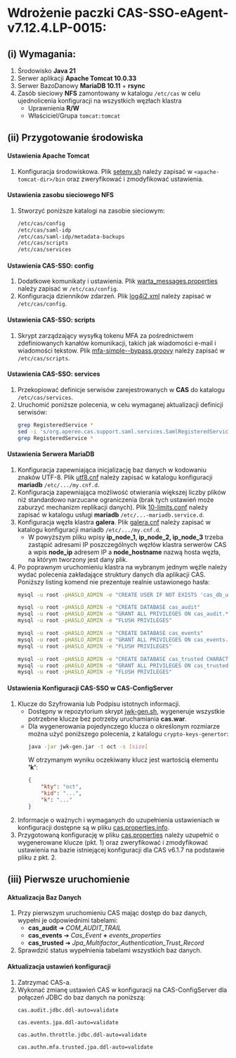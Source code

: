 # Wdrożenie paczki **CAS-SSO-eAgent-v7.12.4.LP-0015**:


## (i) Wymagania:

1. Środowisko **Java 21**
2. Serwer aplikacji **Apache Tomcat 10.0.33**
3. Serwer BazoDanowy **MariaDB 10.11** + **rsync**
4. Zasób sieciowy **NFS** zamontowany w katalogu  ``/etc/cas``  w celu ujednolicenia konfiguracji na wszystkich węzłach klastra
	- Uprawnienia **R/W**
	- Właściciel/Grupa  ``tomcat:tomcat``



## (ii) Przygotowanie środowiska


#### Ustawienia Apache Tomcat
1. Konfiguracja środowiskowa. Plik [setenv.sh](src/tomcat/setenv.sh) należy zapisać w  ``<apache-tomcat-dir>/bin`` oraz zweryfikować i zmodyfikować ustawienia.


#### Ustawienia zasobu sieciowego NFS
1. Stworzyć poniższe katalogi na zasobie sieciowym:
	```bash
	/etc/cas/config
	/etc/cas/saml-idp
	/etc/cas/saml-idp/metadata-backups
	/etc/cas/scripts
	/etc/cas/services
	```

#### Ustawienia CAS-SSO: config
1. Dodatkowe komunikaty i ustawienia. Plik [warta_messages.properties](src/etc/cas/config/warta_messages.properties) należy zapisać w  ``/etc/cas/config``.
2. Konfiguracja dzienników zdarzeń. Plik [log4j2.xml](src/etc/cas/config/log4j2.xml) należy zapisać w   ``/etc/cas/config``.


#### Ustawienia CAS-SSO: scripts
1. Skrypt zarządzający wysyłką tokenu MFA za pośrednictwem zdefiniowanych kanałów komunikacji, takich jak wiadomości e-mail i wiadomości tekstow. Plik [mfa-simple--bypass.groovy](src/etc/cas/scripts/mfa-simple--bypass.groovy) należy zapisać w  ``/etc/cas/scripts``.


#### Ustawienia CAS-SSO: services
1. Przekopiować definicje serwisów zarejestrowanych w **CAS** do katalogu   ``/etc/cas/services``.
2. Uruchomić poniższe polecenia, w celu wymaganej aktualizacji definicji serwisów:
	```bash
	grep RegisteredService *
	sed -i 's/org.apereo.cas.support.saml.services.SamlRegisteredService/org.apereo.cas.services.CasRegisteredService/g' *.json
	grep RegisteredService *
	```


#### Ustawienia Serwera MariaDB
1. Konfiguracja zapewniająca inicjalizację baz danych w kodowaniu znaków UTF-8. Plik [utf8.cnf](src/etc/my.cnf.d/utf8.cnf) należy zapisać w katalogu konfiguracji **mariadb**   ``/etc/.../my.cnf.d``.
2. Konfiguracja zapewniająca możliwość otwierania większej liczby plików niż standardowo narzucane ograniczenia (brak tych ustawień może zaburzyć mechanizm replikacji danych). Plik [10-limits.conf](src/etc/my.cnf.d/10-limits.conf)  należy zapisać w katalogu usługi **mariadb**   ``/etc/...-mariadb.service.d``.
3. Konfiguracja węzła klastra **galera**. Plik [galera.cnf](src/etc/my.cnf.d/galera.cnf) należy zapisać w katalogu konfiguracji mariadb  ``/etc/.../my.cnf.d``.
	- W powyższym pliku wpisy **ip_node_1, ip_node_2, ip_node_3** trzeba zastąpić adresami IP poszczególnych węzłów klastra serwerów CAS a wpis **node_ip** adresem IP a **node_hostname** nazwą hosta węzła, na którym tworzony jest dany plik.
4. Po poprawnym uruchomieniu klastra na wybranym jednym węźle należy wydać polecenia zakładające struktury danych dla aplikacji CAS. Poniższy listing komend nie prezentuje realnie ustawionego hasła:
	```bash
	mysql -u root -pHASLO_ADMIN -e "CREATE USER IF NOT EXISTS 'cas_db_user'@'localhost' IDENTIFIED BY 'HASLO_UZYTKOWNIA'"

	mysql -u root -pHASLO_ADMIN -e "CREATE DATABASE cas_audit"
	mysql -u root -pHASLO_ADMIN -e "GRANT ALL PRIVILEGES ON cas_audit.* TO 'cas_db_user'@'localhost'"
	mysql -u root -pHASLO_ADMIN -e "FLUSH PRIVILEGES"

	mysql -u root -pHASLO_ADMIN -e "CREATE DATABASE cas_events"
	mysql -u root -pHASLO_ADMIN -e "GRANT ALL PRIVILEGES ON cas_events.* TO 'cas_db_user'@'localhost'"
	mysql -u root -pHASLO_ADMIN -e "FLUSH PRIVILEGES"

	mysql -u root -pHASLO_ADMIN -e "CREATE DATABASE cas_trusted CHARACTER SET 'utf8mb4' COLLATE 'utf8mb4_unicode_ci'"
	mysql -u root -pHASLO_ADMIN -e "GRANT ALL PRIVILEGES ON cas_trusted.* TO 'cas_db_user'@'localhost'"
	mysql -u root -pHASLO_ADMIN -e "FLUSH PRIVILEGES"
	```



#### Ustawienia Konfiguracji CAS-SSO w CAS-ConfigServer
1. Klucze do Szyfrowania lub Podpisu istotnych informacji.
	- Dostępny w repozytorium skrypt [jwk-gen.sh](crypto-keys-genertor/jwk-gen.sh), wygeneruje wszystkie potrzebne klucze bez potrzeby uruchamiania **cas.war**.
	- Dla wygenerowania pojedynczego  klucza o określonym rozmiarze można użyć poniższego polecenia, z katalogu ``crypto-keys-genertor``:
		```bash
		java -jar jwk-gen.jar -t oct -s [size]
		```
		W otrzymanym wyniku oczekiwany klucz jest wartością elementu **'k'**:
		```json
		{
			"kty": "oct",
			"kid": "...",
			"k": "..."
		}
		```
2. Informacje o ważnych i wymaganych do uzupełnienia ustawieniach w konfiguracji dostępne są w pliku  [cas.properties.info](src/repo-casconfigserver/cas-agent.properties.prod.combined.deploy-info.properties).
3. Przygotowaną konfigurację w pliku [cas.properties](src/repo-casconfigserver/cas-agent.properties.prod.combined.properties) należy uzupełnić o wygenerowane klucze (pkt. 1) oraz zweryfikować i zmodyfikować ustawienia na bazie istniejącej konfiguracji dla CAS v6.1.7 na podstawie pliku z pkt. 2.


## (iii) Pierwsze uruchomienie

#### Aktualizacja Baz Danych

1. Przy pierwszym uruchomieniu CAS mając dostęp do baz danych, wypełni je odpowiednimi tabelami:
	- **cas_audit**  ➔ *COM_AUDIT_TRAIL*
	- **cas_events** ➔ *Cas_Event* **+** *events_properties*
	- **cas_trusted** ➔ *Jpa_Multifactor_Authentication_Trust_Record*
2. Sprawdzić status wypełnienia tabelami wszystkich baz danych.

#### Aktualizacja ustawień konfiguracji

1. Zatrzymać CAS-a.
2. Wykonać zmianę ustawień CAS w konfiguracji na CAS-ConfigServer dla połączeń JDBC do baz danych na poniższą:
	```properties
	cas.audit.jdbc.ddl-auto=validate
	
	cas.events.jpa.ddl-auto=validate
	
	cas.authn.throttle.jdbc.ddl-auto=validate
	
	cas.authn.mfa.trusted.jpa.ddl-auto=validate
	```

